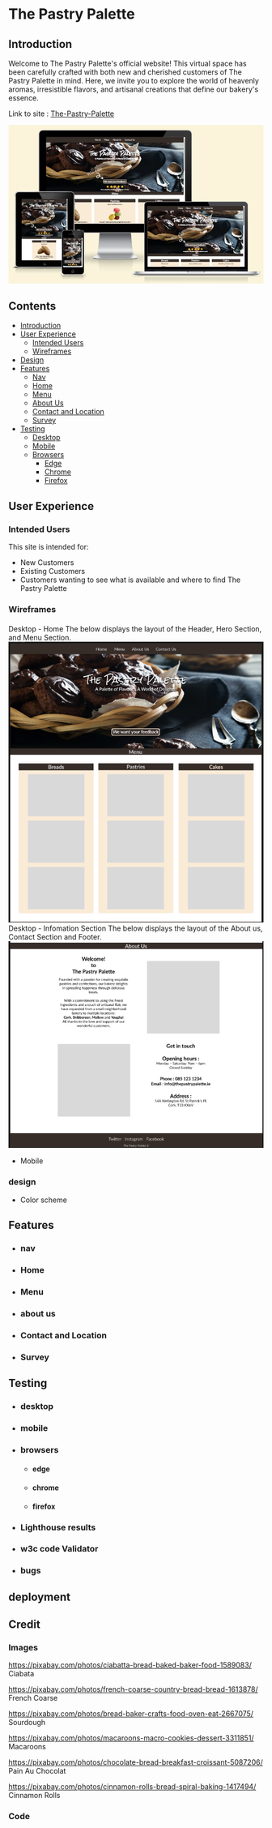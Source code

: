 # The Pastry Palette

## Introduction

Welcome to The Pastry Palette's official website!
This virtual space has been carefully crafted with both new and cherished customers of The Pastry Palette in mind. Here, we invite you to explore the world of heavenly aromas, irresistible flavors, and artisanal creations that define our bakery's essence.

Link to site : [The-Pastry-Palette](https://terrabite147.github.io/the-pastry-palette/)

![Am I Responsive](./assets/images/Readme/am-i-responsive.webp "Am I Responsive")

## Contents

- [Introduction](#introduction)
- [User Experience](#user-experience)
    - [Intended Users](#intended-users)
    - [Wireframes](#wireframes)
- [Design](#design)
- [Features](#features)
    - [Nav](#nav)
    - [Home](#home)
    - [Menu](#menu)
    - [About Us](#about-us)
    - [Contact and Location](#contact-and-location)
    - [Survey](#survey)
- [Testing](#testing)
    - [Desktop](#desktop)
    - [Mobile](#mobile)
    - [Browsers](#browsers)
        - [Edge](#edge)
        - [Chrome](#chrome)
        - [Firefox](#firefox)

## User Experience
### Intended Users

This site is intended for:

- New Customers
- Existing Customers
- Customers wanting to see what is available and where to find The Pastry Palette

### Wireframes
####
 Desktop - Home
 The below displays the layout of the Header, Hero Section, and Menu Section.
![Desktop Home](./assets/images/Readme/TPP_1.png "Home Section")
Desktop - Infomation Section
The below displays the layout of the About us, Contact Section and Footer.
![Desktop Menu](./assets/images/Readme/TPP_2.png "Info Section")

- Mobile

### design
- Color scheme

## Features
- ### nav
- ### Home
- ### Menu 
- ### about us 
- ### Contact and Location
- ### Survey


## Testing

- ### desktop 
- ### mobile 

- ### browsers
    - #### edge
    - #### chrome
    - #### firefox


- ### Lighthouse results 

- ### w3c code Validator  

- ### bugs

## deployment

## Credit

### Images

 https://pixabay.com/photos/ciabatta-bread-baked-baker-food-1589083/ Ciabata

 https://pixabay.com/photos/french-coarse-country-bread-bread-1613878/ French Coarse

 https://pixabay.com/photos/bread-baker-crafts-food-oven-eat-2667075/ Sourdough

 https://pixabay.com/photos/macaroons-macro-cookies-dessert-3311851/ Macaroons

 https://pixabay.com/photos/chocolate-bread-breakfast-croissant-5087206/ Pain Au Chocolat

 https://pixabay.com/photos/cinnamon-rolls-bread-spiral-baking-1417494/ Cinnamon Rolls

 ### Code
 